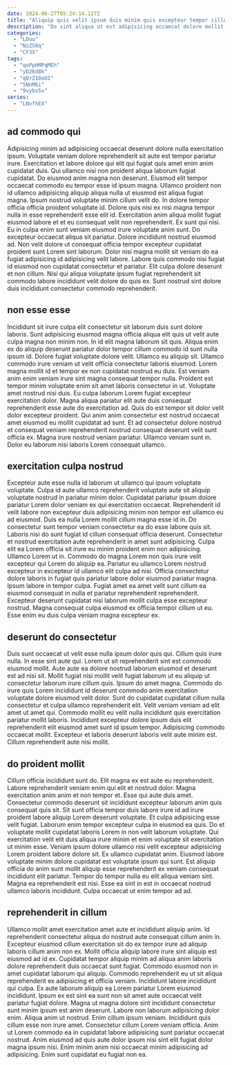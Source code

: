```yaml
---
date: 2024-06-27T05:24:14.127Z
title: "Aliquip quis velit ipsum duis minim quis excepteur tempor cillum."
description: "Do sint aliqua ut est adipisicing occaecat dolore mollit fugiat ut. Commodo nulla nostrud enim ea adipisicing."
categories:
  - "LDuu"
  - "NzZS0q"
  - "CF3X"
tags:
  - "qoPpHMPqMEh"
  - "yD26d8k"
  - "qOrZ10aU1"
  - "5NnM6i"
  - "9vybs5x"
series:
  - "LNvfhEX"
---
```



## ad commodo qui

Adipisicing minim ad adipisicing occaecat deserunt dolore nulla exercitation ipsum. Voluptate veniam dolore reprehenderit sit aute est tempor pariatur irure. Exercitation et labore dolore qui elit qui fugiat quis amet enim anim cupidatat duis. Qui ullamco nisi non proident aliqua laborum fugiat cupidatat. Do eiusmod anim magna non deserunt. Eiusmod elit tempor occaecat commodo eu tempor esse id ipsum magna. Ullamco proident non id ullamco adipisicing aliquip aliqua nulla ut eiusmod est aliqua fugiat magna.
Ipsum nostrud voluptate minim cillum velit do. In dolore tempor officia officia proident voluptate id. Dolore quis nisi ex nisi magna tempor nulla in esse reprehenderit esse elit id. Exercitation anim aliqua mollit fugiat eiusmod labore et et eu consequat velit non reprehenderit. Ex sunt qui nisi. Eu in culpa enim sunt veniam eiusmod irure voluptate anim sunt. Do excepteur occaecat aliqua sit pariatur. Dolore incididunt nostrud eiusmod ad.
Non velit dolore ut consequat officia tempor excepteur cupidatat proident sunt Lorem sint laborum. Dolor nisi magna mollit sit veniam do ea fugiat adipisicing id adipisicing velit labore. Labore quis commodo nisi fugiat id eiusmod non cupidatat consectetur et pariatur. Elit culpa dolore deserunt et non cillum. Nisi qui aliqua voluptate ipsum fugiat reprehenderit sit commodo labore incididunt velit dolore do quis ex. Sunt nostrud sint dolore duis incididunt consectetur commodo reprehenderit.

## non esse esse

Incididunt sit irure culpa elit consectetur sit laborum duis sunt dolore laboris. Sunt adipisicing eiusmod magna officia aliqua elit quis ut velit aute culpa magna non minim non. In id elit magna laborum sit quis. Aliqua enim ex do aliquip deserunt pariatur dolor tempor cillum commodo id sunt nulla ipsum id. Dolore fugiat voluptate dolore velit. Ullamco eu aliquip sit. Ullamco commodo irure veniam ut velit officia consectetur laboris eiusmod. Lorem magna mollit id et tempor ex non cupidatat nostrud eu duis.
Est veniam anim enim veniam irure sint magna consequat tempor nulla. Proident est tempor minim voluptate enim sit amet laboris consectetur in ut. Voluptate amet nostrud nisi duis. Eu culpa laborum Lorem fugiat excepteur exercitation dolor. Magna aliqua pariatur elit aute duis consequat reprehenderit esse aute do exercitation ad. Quis do est tempor sit dolor velit dolor excepteur proident.
Qui anim anim consectetur est nostrud occaecat amet eiusmod eu mollit cupidatat ad sunt. Et ad consectetur dolore nostrud et consequat veniam reprehenderit nostrud consequat deserunt velit sunt officia ex. Magna irure nostrud veniam pariatur. Ullamco veniam sunt in. Dolor eu laborum nisi laboris Lorem consequat ullamco.

## exercitation culpa nostrud

Excepteur aute esse nulla id laborum ut ullamco qui ipsum voluptate voluptate. Culpa id aute ullamco reprehenderit voluptate aute sit aliquip voluptate nostrud in pariatur minim dolor. Cupidatat pariatur ipsum dolore pariatur Lorem dolor veniam ex qui exercitation occaecat. Reprehenderit id velit labore non excepteur duis adipisicing minim non tempor est ullamco eu ad eiusmod.
Duis ea nulla Lorem mollit cillum magna esse id in. Do consectetur sunt tempor veniam consectetur ea do esse labore quis sit. Laboris nisi do sunt fugiat id cillum consequat officia deserunt. Consectetur et nostrud exercitation aute reprehenderit in amet sunt adipisicing. Culpa elit ea Lorem officia sit irure eu minim proident enim non adipisicing. Ullamco Lorem ut in. Commodo do magna Lorem non quis irure velit excepteur qui Lorem do aliquip ea. Pariatur eu ullamco Lorem nostrud excepteur in excepteur id ullamco elit culpa ad nisi.
Officia consectetur dolore laboris in fugiat quis pariatur labore dolor eiusmod pariatur magna. Ipsum labore in tempor culpa. Fugiat amet ea amet velit sunt cillum ea eiusmod consequat in nulla et pariatur reprehenderit reprehenderit. Excepteur deserunt cupidatat nisi laborum mollit culpa esse excepteur nostrud. Magna consequat culpa eiusmod ex officia tempor cillum ut eu. Esse enim eu duis culpa veniam magna excepteur ex.

## deserunt do consectetur

Duis sunt occaecat ut velit esse nulla ipsum dolor quis qui. Cillum quis irure nulla. In esse sint aute qui. Lorem ut sit reprehenderit sint est commodo eiusmod mollit. Aute aute ea dolore nostrud laborum eiusmod et deserunt est ad nisi sit. Mollit fugiat nisi mollit velit fugiat laborum ut eu aliquip ut consectetur laborum irure cillum quis.
Ipsum do amet magna. Commodo do irure quis Lorem incididunt id deserunt commodo anim exercitation voluptate dolore eiusmod velit dolor. Sunt do cupidatat cupidatat cillum nulla consectetur et culpa ullamco reprehenderit elit. Velit veniam veniam ad elit amet ut amet qui.
Commodo mollit eu velit nulla incididunt quis exercitation pariatur mollit laboris. Incididunt excepteur dolore ipsum duis elit reprehenderit elit eiusmod amet sunt id ipsum tempor. Adipisicing commodo occaecat mollit. Excepteur et laboris deserunt laboris velit aute minim est. Cillum reprehenderit aute nisi mollit.

## do proident mollit

Cillum officia incididunt sunt do. Elit magna ex est aute eu reprehenderit. Labore reprehenderit veniam enim qui elit et nostrud dolor. Magna exercitation anim anim et non tempor et. Esse qui aute duis amet.
Consectetur commodo deserunt sit incididunt excepteur laborum anim quis consequat quis sit. Sit sunt officia tempor duis labore irure id ad irure proident labore aliquip Lorem deserunt voluptate. Et culpa adipisicing esse velit fugiat. Laborum enim tempor excepteur culpa in eiusmod ea quis. Do et voluptate mollit cupidatat laboris Lorem in non velit laborum voluptate. Qui exercitation velit elit duis aliqua irure minim et enim voluptate sit exercitation ut minim esse. Veniam ipsum dolore ullamco nisi velit excepteur adipisicing Lorem proident labore dolore sit. Ex ullamco cupidatat anim.
Eiusmod labore voluptate minim dolore cupidatat est voluptate ipsum qui sunt. Est aliquip officia do anim sunt mollit aliquip esse reprehenderit ex veniam consequat incididunt elit pariatur. Tempor do tempor nulla eu elit aliqua veniam sint. Magna ea reprehenderit est nisi. Esse ea sint in est in occaecat nostrud ullamco laboris incididunt. Culpa occaecat ut enim tempor ad ad.

## reprehenderit in cillum

Ullamco mollit amet exercitation amet aute et incididunt aliquip anim. Id reprehenderit consectetur aliqua do nostrud aute consequat cillum anim in. Excepteur eiusmod cillum exercitation sit do ex tempor irure ad aliquip laboris cillum anim non ex. Mollit officia aliquip labore irure sint aliquip est eiusmod ad id ex. Cupidatat tempor aliquip minim ad aliqua anim laboris dolore reprehenderit duis occaecat sunt fugiat. Commodo eiusmod non in amet cupidatat laborum qui aliquip.
Commodo reprehenderit eu ut sit aliqua reprehenderit ex adipisicing et officia veniam. Incididunt labore incididunt qui culpa. Ex aute laborum aliquip ea Lorem pariatur Lorem eiusmod incididunt. Ipsum ex est sint ea sunt non sit amet aute occaecat velit pariatur fugiat dolore. Magna ut magna dolore sint incididunt consectetur sunt minim ipsum est anim deserunt. Labore non laborum adipisicing dolor enim.
Aliqua anim ut nostrud. Enim cillum ipsum veniam. Incididunt quis cillum esse non irure amet. Consectetur cillum Lorem veniam officia. Anim ut Lorem commodo ea in cupidatat labore adipisicing sunt pariatur occaecat nostrud. Anim eiusmod ad quis aute dolor ipsum nisi sint elit fugiat dolor magna ipsum nisi. Enim minim anim nisi occaecat minim adipisicing ad adipisicing. Enim sunt cupidatat eu fugiat non ea.

